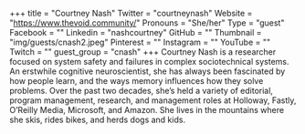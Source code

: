 +++
title = "Courtney Nash"
Twitter = "courtneynash"
Website = "https://www.thevoid.community/"
Pronouns = "She/her"
Type = "guest"
Facebook = ""
Linkedin = "nashcourtney"
GitHub = ""
Thumbnail = "img/guests/cnash2.jpeg"
Pinterest = ""
Instagram = ""
YouTube = ""
Twitch = ""
guest_group = "cnash"
+++
Courtney Nash is a researcher focused on system safety and failures in complex sociotechnical systems. An erstwhile cognitive neuroscientist, she has always been fascinated by how people learn, and the ways memory influences how they solve problems. Over the past two decades, she’s held a variety of editorial, program management, research, and management roles at Holloway, Fastly, O’Reilly Media, Microsoft, and Amazon. She lives in the mountains where she skis, rides bikes, and herds dogs and kids.
